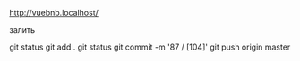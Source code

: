 http://vuebnb.localhost/

залить

git status
git add .
git status
git commit -m '87 / [104]'
git push origin master